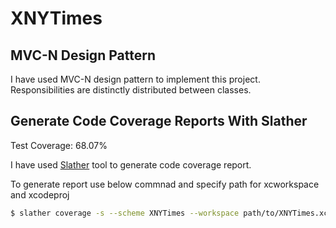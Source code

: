# XNYTimes

## MVC-N Design Pattern
I have used MVC-N design pattern to implement this project. Responsibilities are distinctly distributed between classes.

## Generate Code Coverage Reports With Slather
Test Coverage: 68.07%

I have used [Slather](https://cocoacasts.com/how-to-generate-code-coverage-reports-in-xcode-with-slather) tool to generate code coverage report. 


To generate report use below commnad and specify path for xcworkspace and xcodeproj
```bash
$ slather coverage -s --scheme XNYTimes --workspace path/to/XNYTimes.xcworkspace path/to/XNYTimes.xcodeproj
```

